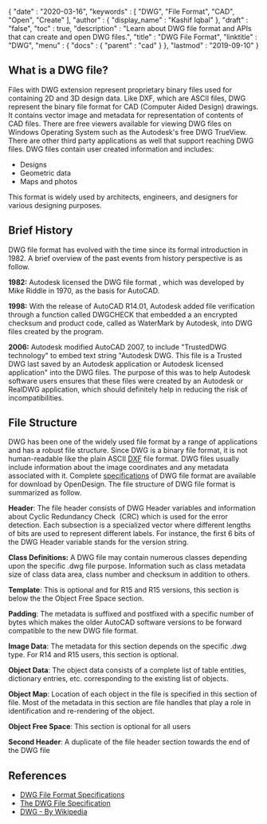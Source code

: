 {
  "date" : "2020-03-16",
  "keywords" : [ "DWG", "File Format", "CAD", "Open", "Create" ],
  "author" : {
    "display_name" : "Kashif Iqbal"
  },
  "draft" : "false",
  "toc" : true,
  "description" : "Learn about DWG file format and APIs that can create and open DWG files.",
  "title" : "DWG File Format",
  "linktitle" : "DWG",
  "menu" : {
    "docs" : {
      "parent" : "cad"
    }
  },
  "lastmod" : "2019-09-10"
}

## What is a DWG file?

Files with DWG extension represent proprietary binary files used for containing 2D and 3D design data. Like DXF, which are ASCII files, DWG represent the binary file format for CAD (Computer Aided Design) drawings. It contains vector image and metadata for representation of contents of CAD files. There are free viewers available for viewing DWG files on Windows Operating System such as the Autodesk's free DWG TrueView. There are other third party applications as well that support reaching DWG files. DWG files contain user created information and includes:

* Designs
* Geometric data
* Maps and photos

This format is widely used by architects, engineers, and designers for various designing purposes.

## Brief History ##

DWG file format has evolved with the time since its formal introduction in 1982. A brief overview of the past events from history perspective is as follow.

**1982:** Autodesk licensed the DWG file format , which was developed by Mike Riddle in 1970, as the basis for AutoCAD.

**1998:** With the release of AutoCAD R14.01, Autodesk added file verification through a function called DWGCHECK that embedded a an encrypted checksum and product code, called as WaterMark by Autodesk, into DWG files created by the program.

**2006:** Autodesk modified AutoCAD 2007, to include "TrustedDWG technology" to embed text string "Autodesk DWG. This file is a Trusted DWG last saved by an Autodesk application or Autodesk licensed application" into the DWG files. The purpose of this was to help Autodesk software users ensures that these files were created by an Autodesk or RealDWG application, which should definitely help in reducing the risk of incompatibilities.

## File Structure ##

DWG has been one of the widely used file format by a range of applications and has a robust file structure. Since DWG is a binary file format, it is not human-readable like the plain ASCII [DXF](/cad/dxf/) file format. DWG files usually include information about the image coordinates and any metadata associated with it. Complete [specifications](https://www.opendesign.com/files/guestdownloads/OpenDesign_Specification_for_.dwg_files.pdf) of DWG file format are available for download by OpenDesign. The file structure of DWG file format is summarized as follow.

**Header**: The file header consists of DWG Header variables and information about Cyclic Redundancy Check  (CRC) which is used for the error detection. Each subsection is a specialized vector where different lengths of bits are used to represent different labels. For instance, the first 6 bits of the DWG Header variable stands for the version string.

**Class Definitions:** A DWG file may contain numerous classes depending upon the specific .dwg file purpose. Information such as class metadata size of class data area, class number and checksum in addition to others.

**Template**: This is optional and for R15 and R15 versions, this section is below the the Object Free Space section.

**Padding**: The metadata is suffixed and postfixed with a specific number of bytes which makes the older AutoCAD software versions to be forward compatible to the new DWG file format.

**Image Data**: The metadata for this section depends on the specific .dwg type. For R14 and R15 users, this section is optional.

**Object Data**: The object data consists of a complete list of table entities, dictionary entries, etc. corresponding to the existing list of objects.

**Object Map**: Location of each object in the file is specified in this section of file. Most of the metadata in this section are file handles that play a role in identification and re-rendering of the object.

**Object Free Space**: This section is optional for all users

**Second Header**: A duplicate of the file header section towards the end of the DWG file

## References ##

* [DWG File Format Specifications](https://www.opendesign.com/files/guestdownloads/OpenDesign_Specification_for_.dwg_files.pdf)
* [The DWG File Specification](https://www.scan2cad.com/blog/dwg/file-spec/)
* [DWG - By Wikipedia](https://en.wikipedia.org/wiki/.dwg)
